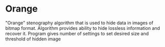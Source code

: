 Orange
======

"Orange" stenography algorithm that is used to hide data in images of bitmap format. Algorithm provides ability to hide lossless information and recover it. Program gives number of settings to set desired size and threshold of hidden image
